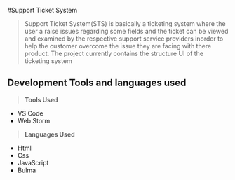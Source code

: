 #Support Ticket System
> Support Ticket System(STS) is basically a ticketing system where the user a raise issues regarding some fields and the ticket can be viewed and examined by the respective support service providers inorder to help the customer overcome the issue they are facing with there product.
> The project currently contains the structure UI of the ticketing system
## Development Tools and languages used
> **Tools Used**
* VS Code
* Web Storm
> **Languages Used**
* Html
* Css
* JavaScript
* Bulma
